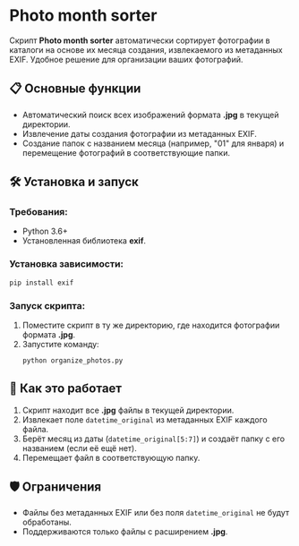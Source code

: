 # Photo month sorter

Скрипт **Photo month sorter** автоматически сортирует фотографии в каталоги на основе их месяца создания, извлекаемого из метаданных EXIF. Удобное решение для организации ваших фотографий.

## 📋 Основные функции
- Автоматический поиск всех изображений формата **.jpg** в текущей директории.
- Извлечение даты создания фотографии из метаданных EXIF.
- Создание папок с названием месяца (например, "01" для января) и перемещение фотографий в соответствующие папки.

## 🛠 Установка и запуск
### Требования:
- Python 3.6+
- Установленная библиотека **exif**.

### Установка зависимости:
```bash
pip install exif
```

### Запуск скрипта:
1. Поместите скрипт в ту же директорию, где находится фотографии формата **.jpg**.
2. Запустите команду:
   ```bash
   python organize_photos.py
   ```

## 🚀 Как это работает
1. Скрипт находит все **.jpg** файлы в текущей директории.
2. Извлекает поле `datetime_original` из метаданных EXIF каждого файла.
3. Берёт месяц из даты (`datetime_original[5:7]`) и создаёт папку с его названием (если её ещё нет).
4. Перемещает файл в соответствующую папку.

## 🛡 Ограничения
- Файлы без метаданных EXIF или без поля `datetime_original` не будут обработаны.
- Поддерживаются только файлы с расширением **.jpg**.
